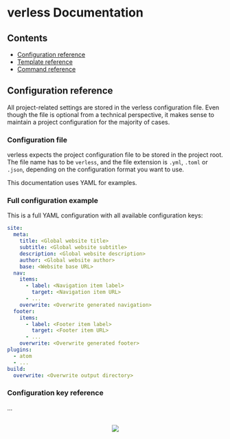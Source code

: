 # verless Documentation

## Contents

* [Configuration reference]()
* [Template reference]()
* [Command reference]()

## Configuration reference

All project-related settings are stored in the verless configuration file. Even though the file is optional from a
technical perspective, it makes sense to maintain a project configuration for the majority of cases.

### Configuration file

verless expects the project configuration file to be stored in the project root. The file name has to be `verless`, and
the file extension is `.yml`, `.toml` or `.json`, depending on the configuration format you want to use.

This documentation uses YAML for examples.

### Full configuration example

This is a full YAML configuration with all available configuration keys:

```yaml
site:
  meta:
    title: <Global website title>
    subtitle: <Global website subtitle>
    description: <Global website description>
    author: <Global website author>
    base: <Website base URL>
  nav:
    items:
      - label: <Navigation item label>
        target: <Navigation item URL>
      - ...
    overwrite: <Overwrite generated navigation>
  footer:
    items:
      - label: <Footer item label>
        target: <Footer item URL>
      - ...
    overwrite: <Overwrite generated footer>
plugins:
  - atom
  - ...
build:
  overwrite: <Overwrite output directory>
```

### Configuration key reference

...

<p align="center">
<br>
<a href="https://github.com/verless/verless"><img src="https://verless.dominikbraun.io/assets/img/icon-light.png"></a>
</p>
